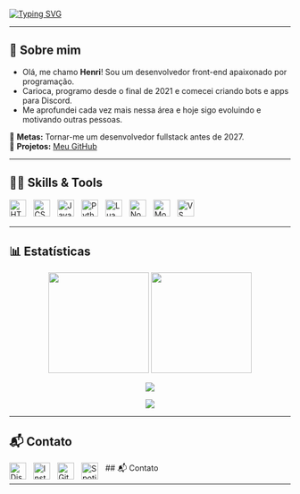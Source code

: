 [![Typing SVG](https://readme-typing-svg.herokuapp.com?font=Fira+Code&weight=300&size=50&duration=4000&pause=1000&color=2e247a&center=true&vCenter=true&width=1000&lines=Boas+vindas+ao+meu+perfil)](https://git.io/typing-svg)

---

## 🌙 Sobre mim

- Olá, me chamo **Henri**! Sou um desenvolvedor front-end apaixonado por programação.
- Carioca, programo desde o final de 2021 e comecei criando bots e apps para Discord.
- Me aprofundei cada vez mais nessa área e hoje sigo evoluindo e motivando outras pessoas.

🎯 **Metas:** Tornar-me um desenvolvedor fullstack antes de 2027.<br>
🚀 **Projetos:** [Meu GitHub](https://github.com/zxhenrii?tab=repositories)

---

## 👨‍💻 Skills & Tools

<img align="left" alt="HTML" title="HTML" width="30px" style="padding-right: 10px;" src="https://cdn.jsdelivr.net/gh/devicons/devicon@latest/icons/html5/html5-original.svg" />
<img align="left" alt="CSS" title="CSS" width="30px" style="padding-right: 10px;" src="https://cdn.jsdelivr.net/gh/devicons/devicon@latest/icons/css3/css3-original.svg" />
<img align="left" alt="JavaScript" title="JavaScript" width="30px" style="padding-right: 10px;" src="https://cdn.jsdelivr.net/gh/devicons/devicon@latest/icons/javascript/javascript-original.svg" />
<img align="left" alt="Python" title="Python" width="30px" style="padding-right: 10px;" src="https://cdn.jsdelivr.net/gh/devicons/devicon@latest/icons/python/python-original.svg" />
<img align="left" alt="Lua" title="Lua" width="30px" style="padding-right: 10px;" src="https://cdn.jsdelivr.net/gh/devicons/devicon@latest/icons/lua/lua-original.svg" />
<img align="left" alt="Node.js" title="Node.js" width="30px" style="padding-right: 10px;" src="https://cdn.jsdelivr.net/gh/devicons/devicon@latest/icons/nodejs/nodejs-original.svg" />
<img align="left" alt="MongoDB" title="MongoDB" width="30px" style="padding-right: 10px;" src="https://cdn.jsdelivr.net/gh/devicons/devicon@latest/icons/mongodb/mongodb-original.svg" />
<img align="left" alt="VS Code" title="Visual Studio Code" width="30px" style="padding-right: 10px;" src="https://cdn.jsdelivr.net/gh/devicons/devicon@latest/icons/vscode/vscode-original.svg" />

<br><br>

---

## 📊 Estatísticas

<p align="center">
  <img height="180em" src="https://github-readme-stats.vercel.app/api?username=zxhenrii&show_icons=true&title_color=2e247a&text_color=fff&icon_color=2e247a&bg_color=0D1117"/>
  <img height="180em" src="https://github-readme-stats.vercel.app/api/top-langs/?username=zxhenrii&layout=compact&title_color=2e247a&text_color=fff&bg_color=0D1117"/>
</p>

<p align="center">
  <img src="https://streak-stats.demolab.com?user=zxhenrii&theme=shadow-purple&hide_border=&locale=pt_BR&card_width=494&card_height=194&border=868789&background=0D1117&sideNums=30257F&dates=868789&ring=1E1851&currStreakNum=4234AF&fire=2E247A&sideLabels=FFFFFF&stroke=868789&currStreakLabel=FFFFFF"/>
</p>

<p align="center">
  <img src="https://github-readme-activity-graph.vercel.app/graph?username=zxhenrii&bg_color=000000&color=ffffff&line=2e247a&point=ffffff&area=true&hide_border=true&custom_title=Commits+by+Henrii"/>
</p>

---

## 📬 Contato

<p align="left">
## 📬 Contato
<a href="https://discord.com/users/797922004920827904" target="_blank">
    <img align="left" alt="Discord" width="30px" style="padding-right: 10px;" src="https://cdn.jsdelivr.net/gh/devicons/devicon/icons/discord/discord-original.svg"/>
</a>
<a href="https://instagram.com/SEU_USER" target="_blank">
    <img align="left" alt="Instagram" width="30px" style="padding-right: 10px;" src="https://cdn.jsdelivr.net/gh/devicons/devicon/icons/instagram/instagram-original.svg"/>
</a>
<a href="https://github.com/zxhenrii" target="_blank">
    <img align="left" alt="GitHub" width="30px" style="padding-right: 10px;" src="https://cdn.jsdelivr.net/gh/devicons/devicon/icons/github/github-original.svg"/>
</a>
<a href="https://open.spotify.com/user/SEU_USER" target="_blank">
    <img align="left" alt="Spotify" width="30px" style="padding-right: 10px;" src="https://cdn.jsdelivr.net/gh/devicons/devicon/icons/spotify/spotify-original.svg"/>
</a>
</p>

---
